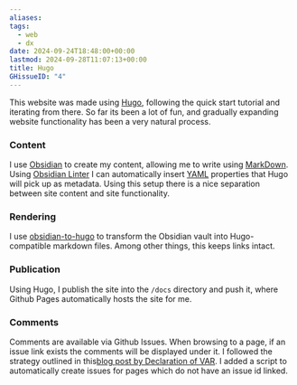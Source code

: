 ```yaml
---
aliases: 
tags:
  - web
  - dx
date: 2024-09-24T18:48:00+00:00
lastmod: 2024-09-28T11:07:13+00:00
title: Hugo
GHissueID: "4"
---
```

This website was made using [Hugo](https://gohugo.io/), following the quick start tutorial and iterating from there. So far its been a lot of fun, and gradually expanding website functionality has been a very natural process.

### Content
I use [Obsidian](https://obsidian.md/) to create my content, allowing me to write using [MarkDown](https://en.wikipedia.org/wiki/Markdown). Using [Obsidian Linter](https://github.com/platers/obsidian-linter) I can automatically insert [YAML](https://en.wikipedia.org/wiki/YAML) properties that Hugo will pick up as metadata.
Using this setup there is a nice separation between site content and site functionality.

### Rendering
I use [obsidian-to-hugo](https://github.com/devidw/obsidian-to-hugo) to transform the Obsidian vault into Hugo-compatible markdown files. Among other things, this keeps links intact.

### Publication
Using Hugo, I publish the site into the `/docs` directory and push it, where Github Pages automatically hosts the site for me. 

### Comments
Comments are available via Github Issues. When browsing to a page, if an issue link exists the comments will be displayed under it. I followed the strategy outlined in this[blog post by Declaration of VAR](https://decovar.dev/blog/2019/04/19/github-comments-hugo/). I added a script to automatically create issues for pages which do not have an issue id linked.

